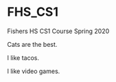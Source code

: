 # FHS_CS1
Fishers HS CS1 Course
Spring 2020

Cats are the best.

I like tacos.

I like video games.
